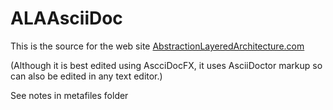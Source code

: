 ﻿# ALAAsciiDoc

This is the source for the web site [AbstractionLayeredArchitecture.com](http://www.abstractionlayeredarchitecture.com)

(Although it is best edited using AscciDocFX, it uses AsciiDoctor markup so can also be edited in any text editor.)

See notes in metafiles folder

